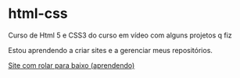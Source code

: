 # html-css
 Curso de Html 5 e CSS3 do curso em vídeo com alguns projetos q fiz

Estou aprendendo a criar sites e a gerenciar meus repositórios.

<a href="https://pedroacamargo.github.io/html-css/sitecurso/index.html">Site com rolar para baixo (aprendendo) </a>